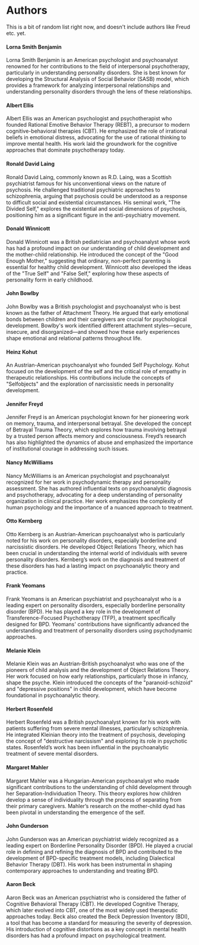 # Authors
This is a bit of random list right now, and doesn't include authors like Freud etc. yet.

#### Lorna Smith Benjamin
Lorna Smith Benjamin is an American psychologist and psychoanalyst renowned for her contributions to the field of interpersonal psychotherapy, particularly in understanding personality disorders. She is best known for developing the Structural Analysis of Social Behavior (SASB) model, which provides a framework for analyzing interpersonal relationships and understanding personality disorders through the lens of these relationships.

#### Albert Ellis
Albert Ellis was an American psychologist and psychotherapist who founded Rational Emotive Behavior Therapy (REBT), a precursor to modern cognitive-behavioral therapies (CBT). He emphasized the role of irrational beliefs in emotional distress, advocating for the use of rational thinking to improve mental health. His work laid the groundwork for the cognitive approaches that dominate psychotherapy today.

#### Ronald David Laing
Ronald David Laing, commonly known as R.D. Laing, was a Scottish psychiatrist famous for his unconventional views on the nature of psychosis. He challenged traditional psychiatric approaches to schizophrenia, arguing that psychosis could be understood as a response to difficult social and existential circumstances. His seminal work, "The Divided Self," explores the existential and social dimensions of psychosis, positioning him as a significant figure in the anti-psychiatry movement.

#### Donald Winnicott
Donald Winnicott was a British pediatrician and psychoanalyst whose work has had a profound impact on our understanding of child development and the mother-child relationship. He introduced the concept of the "Good Enough Mother," suggesting that ordinary, non-perfect parenting is essential for healthy child development. Winnicott also developed the ideas of the "True Self" and "False Self," exploring how these aspects of personality form in early childhood.

#### John Bowlby
John Bowlby was a British psychologist and psychoanalyst who is best known as the father of Attachment Theory. He argued that early emotional bonds between children and their caregivers are crucial for psychological development. Bowlby's work identified different attachment styles—secure, insecure, and disorganized—and showed how these early experiences shape emotional and relational patterns throughout life.

#### Heinz Kohut
An Austrian-American psychoanalyst who founded Self Psychology. Kohut focused on the development of the self and the critical role of empathy in therapeutic relationships. His contributions include the concepts of "Selfobjects" and the exploration of narcissistic needs in personality development.

#### Jennifer Freyd
Jennifer Freyd is an American psychologist known for her pioneering work on memory, trauma, and interpersonal betrayal. She developed the concept of Betrayal Trauma Theory, which explores how trauma involving betrayal by a trusted person affects memory and consciousness. Freyd’s research has also highlighted the dynamics of abuse and emphasized the importance of institutional courage in addressing such issues.

#### Nancy McWilliams
Nancy McWilliams is an American psychologist and psychoanalyst recognized for her work in psychodynamic therapy and personality assessment. She has authored influential texts on psychoanalytic diagnosis and psychotherapy, advocating for a deep understanding of personality organization in clinical practice. Her work emphasizes the complexity of human psychology and the importance of a nuanced approach to treatment.

#### Otto Kernberg
Otto Kernberg is an Austrian-American psychoanalyst who is particularly noted for his work on personality disorders, especially borderline and narcissistic disorders. He developed Object Relations Theory, which has been crucial in understanding the internal world of individuals with severe personality disorders. Kernberg’s work on the diagnosis and treatment of these disorders has had a lasting impact on psychoanalytic theory and practice.

#### Frank Yeomans
Frank Yeomans is an American psychiatrist and psychoanalyst who is a leading expert on personality disorders, especially borderline personality disorder (BPD). He has played a key role in the development of Transference-Focused Psychotherapy (TFP), a treatment specifically designed for BPD. Yeomans' contributions have significantly advanced the understanding and treatment of personality disorders using psychodynamic approaches.

#### Melanie Klein
Melanie Klein was an Austrian-British psychoanalyst who was one of the pioneers of child analysis and the development of Object Relations Theory. Her work focused on how early relationships, particularly those in infancy, shape the psyche. Klein introduced the concepts of the "paranoid-schizoid" and "depressive positions" in child development, which have become foundational in psychoanalytic theory.

#### Herbert Rosenfeld
Herbert Rosenfeld was a British psychoanalyst known for his work with patients suffering from severe mental illnesses, particularly schizophrenia. He integrated Kleinian theory into the treatment of psychosis, developing the concept of "destructive narcissism" and exploring its role in psychotic states. Rosenfeld’s work has been influential in the psychoanalytic treatment of severe mental disorders.

#### Margaret Mahler
Margaret Mahler was a Hungarian-American psychoanalyst who made significant contributions to the understanding of child development through her Separation-Individuation Theory. This theory explores how children develop a sense of individuality through the process of separating from their primary caregivers. Mahler’s research on the mother-child dyad has been pivotal in understanding the emergence of the self.

#### John Gunderson
John Gunderson was an American psychiatrist widely recognized as a leading expert on Borderline Personality Disorder (BPD). He played a crucial role in defining and refining the diagnosis of BPD and contributed to the development of BPD-specific treatment models, including Dialectical Behavior Therapy (DBT). His work has been instrumental in shaping contemporary approaches to understanding and treating BPD.

#### Aaron Beck
Aaron Beck was an American psychiatrist who is considered the father of Cognitive Behavioral Therapy (CBT). He developed Cognitive Therapy, which later evolved into CBT, one of the most widely used therapeutic approaches today. Beck also created the Beck Depression Inventory (BDI), a tool that has become a standard for measuring the severity of depression. His introduction of cognitive distortions as a key concept in mental health disorders has had a profound impact on psychological treatment.
